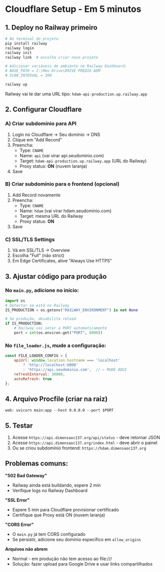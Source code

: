 # Cloudflare Setup - Em 5 minutos

## 1. Deploy no Railway primeiro

```bash
# No terminal do projeto
pip install railway
railway login
railway init
railway link  # escolha criar novo projeto

# Adicionar variáveis de ambiente no Railway Dashboard:
# BASE_PATH = I:\Meu Drive\DRIVE PREDIO ADM
# SCAN_INTERVAL = 300

railway up
```

Railway vai te dar uma URL tipo: `hdam-api-production.up.railway.app`

## 2. Configurar Cloudflare

### A) Criar subdomínio para API
1. Login no Cloudflare → Seu domínio → DNS
2. Clique em "Add Record"
3. Preencha:
   - Type: `CNAME`
   - Name: `api` (vai virar api.seudominio.com)
   - Target: `hdam-api-production.up.railway.app` (URL do Railway)
   - Proxy status: **ON** (nuvem laranja)
4. Save

### B) Criar subdomínio para o frontend (opcional)
1. Add Record novamente
2. Preencha:
   - Type: `CNAME`
   - Name: `hdam` (vai virar hdam.seudominio.com)
   - Target: mesma URL do Railway
   - Proxy status: **ON**
3. Save

### C) SSL/TLS Settings
1. Vá em SSL/TLS → Overview
2. Escolha "Full" (não strict)
3. Em Edge Certificates, ative "Always Use HTTPS"

## 3. Ajustar código para produção

### No `main.py`, adicione no início:
```python
import os
# Detectar se está no Railway
IS_PRODUCTION = os.getenv("RAILWAY_ENVIRONMENT") is not None

# Se produção, desabilita reload
if IS_PRODUCTION:
    # Railway vai setar a PORT automaticamente
    port = int(os.environ.get("PORT", 8000))
```

### No `file_loader.js`, mude a configuração:
```javascript
const FILE_LOADER_CONFIG = {
    apiUrl: window.location.hostname === 'localhost' 
        ? 'http://localhost:8000' 
        : 'https://api.seudominio.com',  // ← MUDE AQUI
    refreshInterval: 30000,
    autoRefresh: true
};
```

## 4. Arquivo Procfile (criar na raiz)
```
web: uvicorn main:app --host 0.0.0.0 --port $PORT
```

## 5. Testar

1. Acesse `https://api.dimensaoc137.org/api/status` - deve retornar JSON
2. Acesse `https://api.dimensaoc137.org/index.html` - deve abrir o painel
3. Ou se criou subdomínio frontend: `https://hdam.dimensaoc137.org`

## Problemas comuns:

**"502 Bad Gateway"**
- Railway ainda está buildando, espere 2 min
- Verifique logs no Railway Dashboard

**"SSL Error"**
- Espere 5 min para Cloudflare provisionar certificado
- Certifique que Proxy está ON (nuvem laranja)

**"CORS Error"**
- O `main.py` já tem CORS configurado
- Se persistir, adicione seu domínio específico em `allow_origins`

**Arquivos não abrem**
- Normal - em produção não tem acesso ao file:///
- Solução: fazer upload para Google Drive e usar links compartilhados